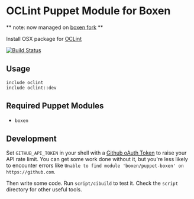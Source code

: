 # OCLint Puppet Module for Boxen

** note: now managed on [boxen fork](https://github.com/boxen/puppet-oclint) **

Install OSX package for [OCLint](http://oclint.org/)

[![Build Status](https://travis-ci.org/boxen/puppet-oclint.svg?branch=master)](https://travis-ci.org/tommeier/puppet-oclint)

## Usage

```puppet
include oclint
include oclint::dev
```

## Required Puppet Modules

* `boxen`

## Development

Set `GITHUB_API_TOKEN` in your shell with a [Github oAuth Token](https://help.github.com/articles/creating-an-oauth-token-for-command-line-use) to raise your API rate limit. You can get some work done without it, but you're less likely to encounter errors like `Unable to find module 'boxen/puppet-boxen' on https://github.com`.

Then write some code. Run `script/cibuild` to test it. Check the `script`
directory for other useful tools.
